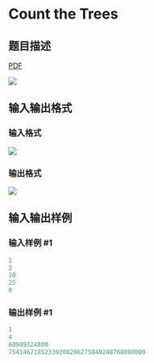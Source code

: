# Count the Trees

## 题目描述

[problemUrl]: https://uva.onlinejudge.org/index.php?option=com_onlinejudge&Itemid=8&category=12&page=show_problem&problem=948

[PDF](https://uva.onlinejudge.org/external/100/p10007.pdf)

![](https://cdn.luogu.com.cn/upload/vjudge_pic/UVA10007/ba4d4a8cd7c7c5a0fde6a9c130bec06690adf9a4.png)

## 输入输出格式

### 输入格式

![](https://cdn.luogu.com.cn/upload/vjudge_pic/UVA10007/43815e1f94a960169fae23afc514bbf4049b2257.png)

### 输出格式

![](https://cdn.luogu.com.cn/upload/vjudge_pic/UVA10007/9bed85ae530b96ad529443b19668872f0c4db749.png)

## 输入输出样例

### 输入样例 #1

```cpp
1
2
10
25
0
```


### 输出样例 #1

```cpp
1
4
60949324800
75414671852339208296275849248768000000
```


